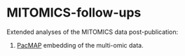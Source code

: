 # MITOMICS-follow-ups
Extended analyses of the MITOMICS data post-publication:

1. [PacMAP](https://github.com/YingfanWang/PaCMAP) embedding of the multi-omic data.
